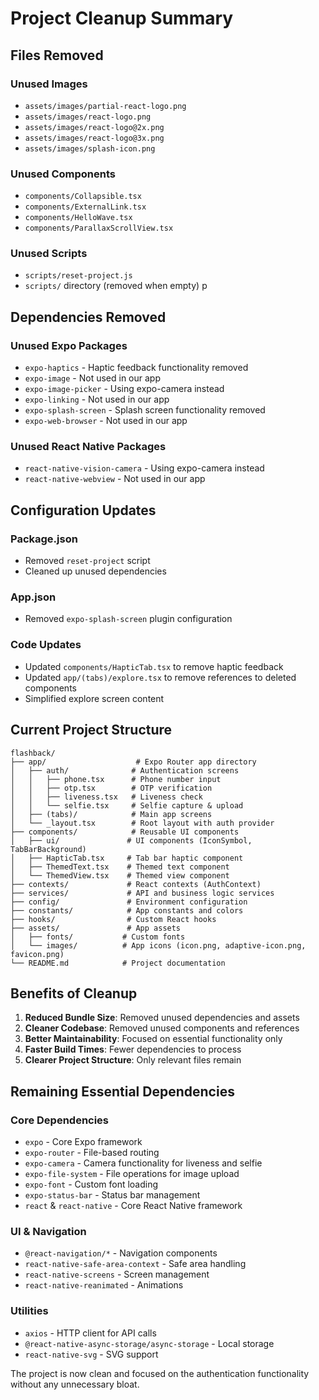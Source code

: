 # Project Cleanup Summary

## Files Removed

### Unused Images
- `assets/images/partial-react-logo.png`
- `assets/images/react-logo.png`
- `assets/images/react-logo@2x.png`
- `assets/images/react-logo@3x.png`
- `assets/images/splash-icon.png`

### Unused Components
- `components/Collapsible.tsx`
- `components/ExternalLink.tsx`
- `components/HelloWave.tsx`
- `components/ParallaxScrollView.tsx`

### Unused Scripts
- `scripts/reset-project.js`
- `scripts/` directory (removed when empty)
p
## Dependencies Removed

### Unused Expo Packages
- `expo-haptics` - Haptic feedback functionality removed
- `expo-image` - Not used in our app
- `expo-image-picker` - Using expo-camera instead
- `expo-linking` - Not used in our app
- `expo-splash-screen` - Splash screen functionality removed
- `expo-web-browser` - Not used in our app

### Unused React Native Packages
- `react-native-vision-camera` - Using expo-camera instead
- `react-native-webview` - Not used in our app

## Configuration Updates

### Package.json
- Removed `reset-project` script
- Cleaned up unused dependencies

### App.json
- Removed `expo-splash-screen` plugin configuration

### Code Updates
- Updated `components/HapticTab.tsx` to remove haptic feedback
- Updated `app/(tabs)/explore.tsx` to remove references to deleted components
- Simplified explore screen content

## Current Project Structure

```
flashback/
├── app/                    # Expo Router app directory
│   ├── auth/              # Authentication screens
│   │   ├── phone.tsx      # Phone number input
│   │   ├── otp.tsx        # OTP verification
│   │   ├── liveness.tsx   # Liveness check
│   │   └── selfie.tsx     # Selfie capture & upload
│   ├── (tabs)/            # Main app screens
│   └── _layout.tsx        # Root layout with auth provider
├── components/            # Reusable UI components
│   ├── ui/               # UI components (IconSymbol, TabBarBackground)
│   ├── HapticTab.tsx     # Tab bar haptic component
│   ├── ThemedText.tsx    # Themed text component
│   └── ThemedView.tsx    # Themed view component
├── contexts/             # React contexts (AuthContext)
├── services/             # API and business logic services
├── config/               # Environment configuration
├── constants/            # App constants and colors
├── hooks/                # Custom React hooks
├── assets/               # App assets
│   ├── fonts/           # Custom fonts
│   └── images/          # App icons (icon.png, adaptive-icon.png, favicon.png)
└── README.md            # Project documentation
```

## Benefits of Cleanup

1. **Reduced Bundle Size**: Removed unused dependencies and assets
2. **Cleaner Codebase**: Removed unused components and references
3. **Better Maintainability**: Focused on essential functionality only
4. **Faster Build Times**: Fewer dependencies to process
5. **Clearer Project Structure**: Only relevant files remain

## Remaining Essential Dependencies

### Core Dependencies
- `expo` - Core Expo framework
- `expo-router` - File-based routing
- `expo-camera` - Camera functionality for liveness and selfie
- `expo-file-system` - File operations for image upload
- `expo-font` - Custom font loading
- `expo-status-bar` - Status bar management
- `react` & `react-native` - Core React Native framework

### UI & Navigation
- `@react-navigation/*` - Navigation components
- `react-native-safe-area-context` - Safe area handling
- `react-native-screens` - Screen management
- `react-native-reanimated` - Animations

### Utilities
- `axios` - HTTP client for API calls
- `@react-native-async-storage/async-storage` - Local storage
- `react-native-svg` - SVG support

The project is now clean and focused on the authentication functionality without any unnecessary bloat.
